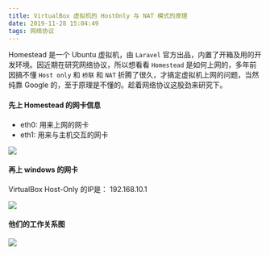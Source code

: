 ```yaml
---
title: VirtualBox 虚拟机的 HostOnly 与 NAT 模式的原理
date: 2019-11-28 15:04:49
tags: 网络协议
---
```


Homestead 是一个 Ubuntu 虚拟机，由 `Laravel` 官方出品，内置了开箱及用的开发环境。因近期在研究网络协议，所以想看看 `Homestead` 是如何上网的，多年前因搞不懂
`Host only` 和 `桥联` 和 `NAT` 折腾了很久，才搞定虚拟机上网的问题，当然纯靠 Google 的，至于原理是不懂的。趁着网络协议这股劲来研究下。
<!-- more -->

#### 先上 Homestead 的网卡信息
- eth0:  用来上网的网卡
- eth1:  用来与主机交互的网卡

![](https://static.tt12t.com/blog/homestead_adapter.png)

#### 再上 windows 的网卡

VirtualBox Host-Only 的IP是： 192.168.10.1

![](https://static.tt12t.com/blog/windows_adapter.png)

#### 他们的工作关系图
![](https://static.tt12t.com/host-only-nat-adapter.png)